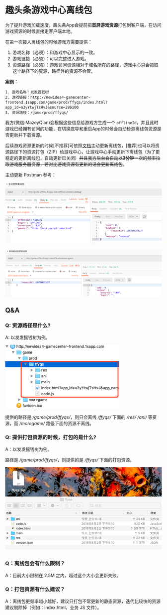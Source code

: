 # 趣头条游戏中心离线包

为了提升游戏加载速度，趣头条App会提前把**首屏游戏资源**打包到客户端，在访问游戏资源的时候直接走客户端本地。

在第一次接入离线包的时候游戏方需要提供：

1. 游戏名称（必须）：和游戏中心显示的一致。
2. 游戏链接（必须）：可以完整进入游戏。
3. 资源路径（必须）：游戏访问资源相对于域名所在的路径，游戏中心只会抓取这个路径下的资源，路径外的资源不会管。
    
**案例：**

    1. 游戏名称：发发摇钱树
    2. 游戏链接：http://newidea4-gamecenter-frontend.1sapp.com/game/prod/ffyqs/index.html?app_id=a3yYtwjTsHvJ&source=286100
    3. 资源路径：/game/prod/ffyqs/

我方(微信:MazeyQian)会根据这些信息给游戏方生成一个 `offlineId`，并且此时游戏已经拥有访问的功能，在切换底导和重启App的时候会自动检测离线包资源是否更新并下载资源。

后续游戏资源更新的时候[不推荐]可依照[文档](http://image-slim.qttfe.com/#/?id=_4%e3%80%81%e4%b8%bb%e5%8a%a8%e6%9b%b4%e6%96%b0%e7%a6%bb%e7%ba%bf%e5%8c%85)主动更新离线包，[推荐]也可以将资源路径下的资源打包（ZIP）给游戏中心，让游戏中心手动更新下离线包（为了更稳定的更新离线包，自动更新已关闭）~~并且我方后台会自动以**3分钟**一次的频率拉取游戏服务器资源，若对比游戏资源有更新的话会更新离线包~~。

主动更新 Postman 参考：

![update](./image/offline-update-case.png)

![query](./image/offline-query-case.png)

## Q&A

### Q: 资源路径是什么?

A: 以发发摇钱树为例。

![发发摇钱树资源路径](./image/offline-bag-path.png)

提供的路径是 */game/prod/ffyqs/*，则只会离线 */ffyqs/* 下面的 */res/* */ani/* 等资源，而 */moregame/* 路径下面的资源不离线。

### Q: 提供打包资源的时候，打包的是什么?

A：以发发摇钱树为例。

路径是 */game/prod/ffyqs/*，则提供的是 */ffyqs/* 下面的打包资源。

![发发摇钱树ZIP](./image/ffyqs-offline-zip.png)

### Q：离线包会有什么限制？

A：目前大小限制在 2.5M 之内，超过这个大小会更新失败。

### Q：打包资源有什么建议？

A：离线包更频率越小越好，建议只打包不常更新的静态资源，迭代比较快的资源建议剔除掉（例如：index.html，业务 JS 文件）。
